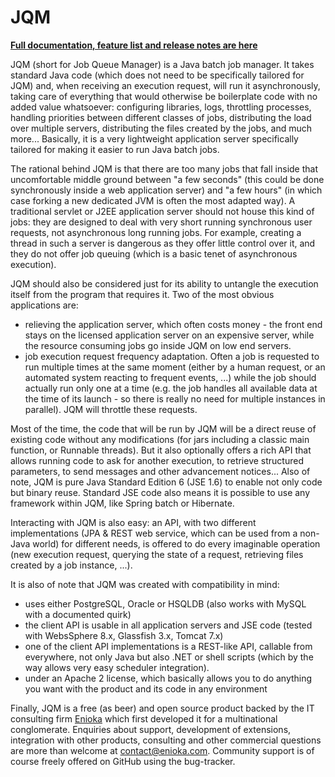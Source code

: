 # JQM

**[Full documentation, feature list and release notes are here](http://jqm.readthedocs.org)**

JQM (short for Job Queue Manager) is a Java batch job manager. It takes standard Java code (which does 
not need to be specifically tailored for JQM) and, when receiving an execution request, will run it 
asynchronously, taking care of everything that would otherwise be boilerplate code with no added value 
whatsoever: configuring libraries, logs, throttling processes, handling priorities between different classes of 
jobs, distributing the load over multiple servers, distributing the files created by the jobs, and much more...
Basically, it is a very lightweight application server specifically tailored for making it easier to run Java batch jobs. 

The rational behind JQM is that there are too many jobs that fall inside that uncomfortable middle ground between 
"a few seconds" (this could be done synchronously inside a web application server) and "a few hours" (in 
which case forking a new dedicated JVM is often the most adapted way). 
A traditional servlet or J2EE application server should not house this kind of jobs: they are designed to deal 
with very short running synchronous user requests, not asynchronous long running jobs. For example, creating a thread
in such a server is dangerous as they offer little control over it, and they do not offer job queuing (which is a basic
tenet of asynchronous execution).

JQM should also be considered just for its ability to untangle the execution itself from the program that requires it. 
Two of the most obvious applications are:

* relieving the application server, which often costs money - the front end stays on the licensed application 
  server on an expensive server, while the resource consuming jobs go inside JQM on low end servers.
* job execution request frequency adaptation. Often a job is requested to run multiple times at the same moment 
  (either by a human request, or an automated system reacting to frequent events, ...) while the job should 
  actually run only one at a time (e.g. the job handles all available data at the time of its 
  launch - so there is really no need for multiple instances in parallel). JQM will throttle these requests.

Most of the time, the code that will be run by JQM will be a direct reuse of existing code without any modifications 
(for jars including a classic main function, or Runnable threads). But it also optionally offers a rich API that 
allows running code to ask for another execution, to retrieve structured parameters, to send messages and other 
advancement notices... Also of note, JQM is pure Java Standard Edition 6 (JSE 1.6) to enable not only code but binary reuse.
Standard JSE code also means it is possible to use any framework within JQM, like Spring batch or Hibernate.

Interacting with JQM is also easy: an API, with two different implementations (JPA & REST web service, which can be 
used from a non-Java world) for different needs, is offered to do every imaginable operation (new execution request, 
querying the state of a request, retrieving files created by a job instance, ...).


It is also of note that JQM was created with compatibility in mind:

* uses either PostgreSQL, Oracle or HSQLDB (also works with MySQL with a documented quirk)
* the client API is usable in all application servers and JSE code (tested with WebsSphere 8.x, Glassfish 3.x, Tomcat 7.x)
* one of the client API implementations is a REST-like API, callable from everywhere, not only Java but also .NET or shell scripts
  (which by the way allows very easy scheduler integration).
* under an Apache 2 license, which basically allows you to do anything you want with the product and its code in any environment


Finally, JQM is a free (as beer) and open source product backed by the IT consulting firm [Enioka](http://www.enioka.com) 
which first developed it for a multinational conglomerate. Enquiries about support, development of extensions, 
integration with other products, consulting and other commercial questions are more than welcome at contact@enioka.com. 
Community support is of course freely offered on GitHub using the bug-tracker.
